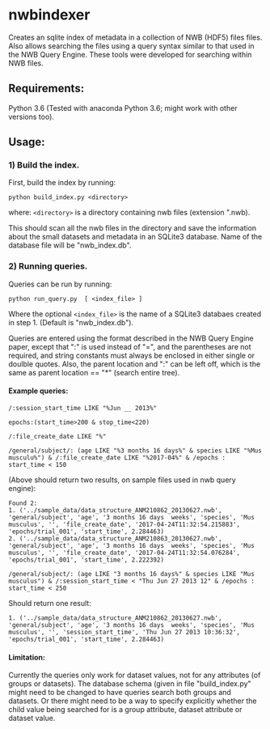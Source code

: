 # nwbindexer
Creates an sqlite index of metadata in a collection of NWB (HDF5) files files.  Also allows searching the
files using a query syntax similar to that used in the NWB Query Engine.
These tools were developed for searching within NWB files.

## Requirements:
Python 3.6
(Tested with anaconda Python 3.6; might work with other versions too).

## Usage:

### 1) Build the index.

First, build the index by running:

`python build_index.py <directory>`

where:
`<directory>` is a directory containing nwb files (extension ".nwb).

This should scan all the nwb files in the directory and save the
information about the small datasets and metadata in an SQLite3 database.
Name of the database file will be "nwb_index.db".


### 2) Running queries.

Queries can be run by running:

`python run_query.py  [ <index_file> ]`

Where the optional `<index_file>` is the name of a SQLite3 databaes created in
step 1.  (Default is "nwb_index.db").


Queries are entered using the format described in the NWB Query Engine paper,
except that ":" is used instead of "=", and the parentheses are not required,
and string constants must always be enclosed in either single or doulble
quotes.  Also, the parent location and ":" can be left off, which is the
same as parent location == "*" (search entire tree).

#### Example queries:

`/:session_start_time LIKE "%Jun __ 2013%"`

`epochs:(start_time>200 & stop_time<220)`

`/:file_create_date LIKE "%"`

`/general/subject/: (age LIKE "%3 months 16 days%" & species LIKE "%Mus musculu%") & /:file_create_date LIKE "%2017-04%" & /epochs : start_time < 150`

(Above should return two results, on sample files used in nwb query engine):
```
Found 2:
1. ('../sample_data/data_structure_ANM210862_20130627.nwb', 'general/subject', 'age', '3 months 16 days  weeks', 'species', 'Mus musculus', '', 'file_create_date', '2017-04-24T11:32:54.215883', 'epochs/trial_001', 'start_time', 2.284463)
2. ('../sample_data/data_structure_ANM210863_20130627.nwb', 'general/subject', 'age', '3 months 16 days  weeks', 'species', 'Mus musculus', '', 'file_create_date', '2017-04-24T11:32:54.076284', 'epochs/trial_001', 'start_time', 2.222392)
```

`/general/subject/: (age LIKE "3 months 16 days%" & species LIKE "Mus musculus") & /:session_start_time < "Thu Jun 27 2013 12" & /epochs : start_time < 250`

Should return one result:
```Found 1:
1. ('../sample_data/data_structure_ANM210862_20130627.nwb', 'general/subject', 'age', '3 months 16 days  weeks', 'species', 'Mus musculus', '', 'session_start_time', 'Thu Jun 27 2013 10:36:32', 'epochs/trial_001', 'start_time', 2.284463)
```


#### Limitation:
Currently the queries only work for dataset values, not for any attributes (of groups or datasets).
The database schema (given in file "build_index.py"  might need to be changed to have queries search both
 groups and datasets.  Or there might need to be a way to specify explicitly
whether the child value being searched for is a group attribute, dataset attribute or dataset value.





